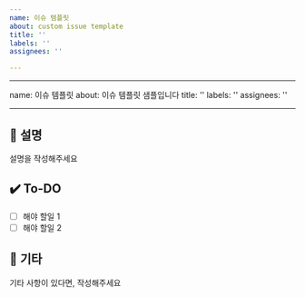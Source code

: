 ```yaml
---
name: 이슈 템플릿
about: custom issue template
title: ''
labels: ''
assignees: ''

---
```


---
name: 이슈 템플릿
about: 이슈 템플릿 샘플입니다
title: ''
labels: ''
assignees: ''

---

## 📌 설명
설명을 작성해주세요

## ✔️ To-DO
- [ ] 해야 할일 1
- [ ] 해야 할일 2

## 🔔 기타
기타 사항이 있다면, 작성해주세요
